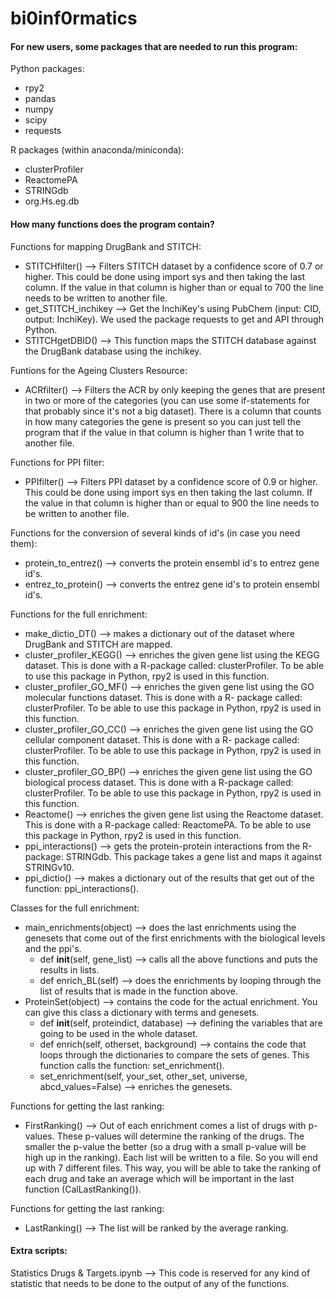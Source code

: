 # bi0inf0rmatics

#### For new users, some packages that are needed to run this program:

Python packages: 
- rpy2
- pandas
- numpy
- scipy
- requests

R packages (within anaconda/miniconda): 
- clusterProfiler
- ReactomePA 
- STRINGdb
- org.Hs.eg.db

#### How many functions does the program contain? 

Functions for mapping DrugBank and STITCH: 
- STITCHfilter() --> Filters STITCH dataset by a confidence score of 0.7 or higher. This could be done using import sys and then taking the last column. If the value in that column is higher than or equal to 700 the line needs to be written to another file.  
- get_STITCH_inchikey --> Get the InchiKey's using PubChem (input: CID, output: InchiKey). We used the package requests to get and API through Python.  
- STITCHgetDBID() --> This function maps the STITCH database against the DrugBank database using the inchikey.

Funtions for the Ageing Clusters Resource:
- ACRfilter() --> Filters the ACR by only keeping the genes that are present in two or more of the categories (you can use some if-statements for that probably since it's not a big dataset). There is a column that counts in how many categories the gene is present so you can just tell the program that if the value in that column is higher than 1 write that to another file. 

Functions for PPI filter: 
- PPIfilter() --> Filters PPI dataset by a confidence score of 0.9 or higher. This could be done using import sys en then taking the last column. If the value in that column is higher than or equal to 900 the line needs to be written to another file. 

Functions for the conversion of several kinds of id's (in case you need them): 
- protein_to_entrez() --> converts the protein ensembl id's to entrez gene id's. 
- entrez_to_protein() --> converts the entrez gene id's to protein ensembl id's.

Functions for the full enrichment: 
- make_dictio_DT() --> makes a dictionary out of the dataset where DrugBank and STITCH are mapped. 
- cluster_profiler_KEGG() --> enriches the given gene list using the KEGG dataset. This is done with a R-package called: 
clusterProfiler. To be able to use this package in Python, rpy2 is used in this function. 
- cluster_profiler_GO_MF() --> enriches the given gene list using the GO molecular functions dataset. This is done with a R-
package called: clusterProfiler. To be able to use this package in Python, rpy2 is used in this function. 
- cluster_profiler_GO_CC() --> enriches the given gene list using the GO cellular component dataset. This is done with a R-
package called: clusterProfiler. To be able to use this package in Python, rpy2 is used in this function. 
- cluster_profiler_GO_BP() --> enriches the given gene list using the GO biological process dataset. This is done with a R-package called: clusterProfiler. To be able to use this package in Python, rpy2 is used in this function. 
- Reactome() --> enriches the given gene list using the Reactome dataset. This is done with a R-package called: ReactomePA.
To be able to use this package in Python, rpy2 is used in this function. 
- ppi_interactions() --> gets the protein-protein interactions from the R-package: STRINGdb. This package takes a gene list
and maps it against STRINGv10. 
- ppi_dictio() --> makes a dictionary out of the results that get out of the function: ppi_interactions(). 

Classes for the full enrichment:
- main_enrichments(object) --> does the last enrichments using the genesets that come out of the first enrichments with the 
biological levels and the ppi's.
  - def __init__(self, gene_list) --> calls all the above functions and puts the results in lists. 
  - def enrich_BL(self) --> does the enrichments by looping through the list of results that is made in the function above. 
- ProteinSet(object) --> contains the code for the actual enrichment. You can give this class a dictionary with terms and 
genesets. 
  - def __init__(self, proteindict, database) --> defining the variables that are going to be used in the whole dataset. 
  - def enrich(self, otherset, background) --> contains the code that loops through the dictionaries to compare the sets of 
  genes. This function calls the function: set_enrichment(). 
  - set_enrichment(self, your_set, other_set, universe, abcd_values=False) --> enriches the genesets. 


Functions for getting the last ranking: 
- FirstRanking() --> Out of each enrichment comes a list of drugs with p-values. These p-values will determine the ranking of the drugs. The smaller the p-value the better (so a drug with a small p-value will be high up in the ranking). Each list will be written to a file. So you will end up with 7 different files. This way, you will be able to take the ranking of each drug and take an average which will be important in the last function (CalLastRanking()).  

Functions for getting the last ranking:  
- LastRanking() --> The list will be ranked by the average ranking.

#### Extra scripts:
Statistics Drugs & Targets.ipynb --> This code is reserved for any kind of statistic that needs to be done to the output of any of the functions. 
